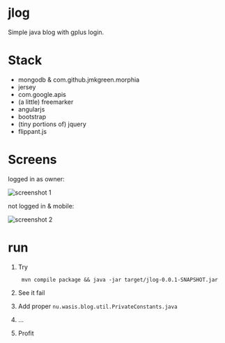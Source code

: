 jlog
====

Simple java blog with gplus login.

Stack
=====
 - mongodb & com.github.jmkgreen.morphia
 - jersey
 - com.google.apis
 - (a little) freemarker
 - angularjs
 - bootstrap
 - (tiny portions of) jquery
 - flippant.js

Screens
=======
logged in as owner:

![screenshot 1](https://raw.github.com/sne11ius/jlog/master/screenshot001.png)

not logged in & mobile:

![screenshot 2](https://raw.github.com/sne11ius/jlog/master/screenshot002.png)

run
===
1. Try

        mvn compile package && java -jar target/jlog-0.0.1-SNAPSHOT.jar
2. See it fail
3. Add proper `nu.wasis.blog.util.PrivateConstants.java`
4. ...
5. Profit
